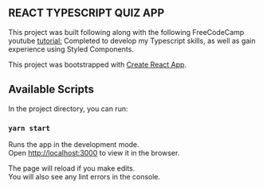 ## REACT TYPESCRIPT QUIZ APP

This project was built following along with the following FreeCodeCamp youtube [tutorial:](https://www.youtube.com/watch?v=F2JCjVSZlG0)
Completed to develop my Typescript skills, as well as gain experience using Styled Components.

This project was bootstrapped with [Create React App](https://github.com/facebook/create-react-app).

## Available Scripts

In the project directory, you can run:

### `yarn start`

Runs the app in the development mode.<br />
Open [http://localhost:3000](http://localhost:3000) to view it in the browser.

The page will reload if you make edits.<br />
You will also see any lint errors in the console.
